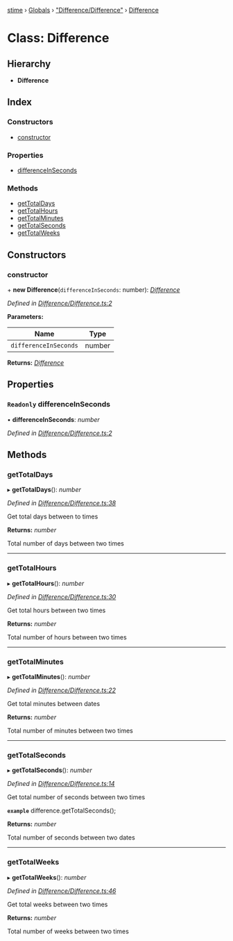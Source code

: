 [stime](../README.md) › [Globals](../globals.md) › ["Difference/Difference"](../modules/_difference_difference_.md) › [Difference](_difference_difference_.difference.md)

# Class: Difference

## Hierarchy

* **Difference**

## Index

### Constructors

* [constructor](_difference_difference_.difference.md#constructor)

### Properties

* [differenceInSeconds](_difference_difference_.difference.md#readonly-differenceinseconds)

### Methods

* [getTotalDays](_difference_difference_.difference.md#gettotaldays)
* [getTotalHours](_difference_difference_.difference.md#gettotalhours)
* [getTotalMinutes](_difference_difference_.difference.md#gettotalminutes)
* [getTotalSeconds](_difference_difference_.difference.md#gettotalseconds)
* [getTotalWeeks](_difference_difference_.difference.md#gettotalweeks)

## Constructors

###  constructor

\+ **new Difference**(`differenceInSeconds`: number): *[Difference](_difference_difference_.difference.md)*

*Defined in [Difference/Difference.ts:2](https://github.com/TerenceJefferies/STime/blob/7c73384/src/Difference/Difference.ts#L2)*

**Parameters:**

Name | Type |
------ | ------ |
`differenceInSeconds` | number |

**Returns:** *[Difference](_difference_difference_.difference.md)*

## Properties

### `Readonly` differenceInSeconds

• **differenceInSeconds**: *number*

*Defined in [Difference/Difference.ts:2](https://github.com/TerenceJefferies/STime/blob/7c73384/src/Difference/Difference.ts#L2)*

## Methods

###  getTotalDays

▸ **getTotalDays**(): *number*

*Defined in [Difference/Difference.ts:38](https://github.com/TerenceJefferies/STime/blob/7c73384/src/Difference/Difference.ts#L38)*

Get total days between to times

**Returns:** *number*

Total number of days between two times

___

###  getTotalHours

▸ **getTotalHours**(): *number*

*Defined in [Difference/Difference.ts:30](https://github.com/TerenceJefferies/STime/blob/7c73384/src/Difference/Difference.ts#L30)*

Get total hours between two times

**Returns:** *number*

Total number of hours between two times

___

###  getTotalMinutes

▸ **getTotalMinutes**(): *number*

*Defined in [Difference/Difference.ts:22](https://github.com/TerenceJefferies/STime/blob/7c73384/src/Difference/Difference.ts#L22)*

Get total minutes between dates

**Returns:** *number*

Total number of minutes between two times

___

###  getTotalSeconds

▸ **getTotalSeconds**(): *number*

*Defined in [Difference/Difference.ts:14](https://github.com/TerenceJefferies/STime/blob/7c73384/src/Difference/Difference.ts#L14)*

Get total number of seconds between two times

**`example`** 
difference.getTotalSeconds();

**Returns:** *number*

Total number of seconds between two dates

___

###  getTotalWeeks

▸ **getTotalWeeks**(): *number*

*Defined in [Difference/Difference.ts:46](https://github.com/TerenceJefferies/STime/blob/7c73384/src/Difference/Difference.ts#L46)*

Get total weeks between two times

**Returns:** *number*

Total number of weeks between two times

